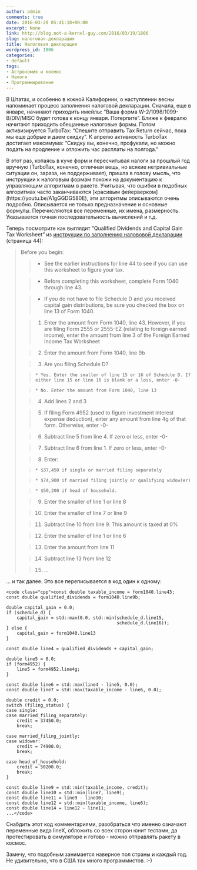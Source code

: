 ```yaml
---
author: admin
comments: true
date: 2016-03-20 05:41:18+00:00
excerpt: None
link: http://blog.not-a-kernel-guy.com/2016/03/19/1806
slug: налоговая-декларация
title: Налоговая декларация
wordpress_id: 1806
categories:
- default
tags:
- Астрономия и космос
- Налоги
- Программирование
---
```


В Штатах, и особенно в южной Калифорнии, о наступлении весны напоминает процесс заполнения налоговой декларации. Сначала, еще в январе, начинают приходить имейлы: “Ваша форма W-2/1098/1099-B/DIV/MISC будет готова к концу января. Потерпите”. Ближе к февралю начитают приходить обещанные налоговые формы. Потом активизируется TurboTax: “Спешите отправить Tax Return сейчас, пока мы еще добрые и даем скидку”. К апрелю активность TurboTax достигает максимума: “Скидку вы, конечно, профукали, но можно подать на продление и отложить час расплаты на полгода.”

<!-- more -->В этот раз, копаясь в куче форм и пересчитывая налоги за прошлый год вручную (TurboTax, конечно, отличная вещь, но всякие нетривиальные ситуации он, зараза, не поддерживает), пришла в голову мысль, что инструкции к налоговым формам похожи на документацию к управляющим алгоритмам в ракете. Учитывая, что ошибки в подобных алгоритмах часто заканчиваются [красивым фейерверком](https://youtu.be/A1gGGDG580E), эти алгоритмы описываются очень подробно. Описывается не только предназначение и основные формулы. Перечисляются все переменные, их имена, размерность. Указывается точная последовательность вычислений и т.д.

Теперь посмотрите как выглядит “Qualified Dividends and Capital Gain Tax Worksheet” из [инструкции по заполнению налововой декларации](https://www.irs.gov/pub/irs-pdf/i1040gi.pdf) (страница 44):




<blockquote>
Before you begin:

> 
> 
	
>   * See the earlier instructions for line 44 to see if you can use this worksheet to figure your tax.
> 
	
>   * Before completing this worksheet, complete Form 1040 through line 43.
> 
	
>   * If you do not have to file Schedule D and you received capital gain distributions, be sure you checked the box on line 13 of Form 1040.
> 



	
>   1. Enter the amount from Form 1040, line 43. However, if you are filing Form 2555 or 2555-EZ (relating to foreign earned income), enter the amount from line 3 of the Foreign Earned Income Tax Worksheet
> 
	
>   2. Enter the amount from Form 1040, line 9b
> 
	
>   3. Are you filing Schedule D?

	
>     * Yes. Enter the smaller of line 15 or 16 of Schedule D. If either line 15 or line 16 is blank or a loss, enter -0-
> 
	
>     * No. Enter the amount from Form 1040, line 13
> 


> 
	
>   4. Add lines 2 and 3
> 
	
>   5. If filing Form 4952 (used to figure investment interest expense deduction), enter any amount from line 4g of that form. Otherwise, enter -0-
> 
	
>   6. Subtract line 5 from line 4. If zero or less, enter -0-
> 
	
>   7. Subtract line 6 from line 1. If zero or less, enter -0-
> 
	
>   8. Enter:

	
>     * $37,450 if single or married filing separately
> 
	
>     * $74,900 if married filing jointly or qualifying widow(er)
> 
	
>     * $50,200 if head of household.
> 


> 
	
>   9. Enter the smaller of line 1 or line 8
> 
	
>   10. Enter the smaller of line 7 or line 9
> 
	
>   11. Subtract line 10 from line 9. This amount is taxed at 0%
> 
	
>   12. Enter the smaller of line 1 or line 6
> 
	
>   13. Enter the amount from line 11
> 
	
>   14. Subtract line 13 from line 12
> 
	
>   15. ...
> 

</blockquote>



… и так далее. Это все переписывается в код один к одному:


    
    <code class="cpp">const double taxable_income = form1040.line43;
    const double qualified_dividends = form1040.line9b;
    
    double capital_gain = 0.0;
    if (schedule_d) {
        capital_gain = std::max(0.0, std::min(schedule_d.line15,
                                              schedule_d.line16));
    } else {
        capital_gain = form1040.line13
    }
    
    const double line4 = qualified_dividends + capital_gain;
    
    double line5 = 0.0;
    if (form4952) {
        line5 = form4952.line4g;
    }
    
    const double line6 = std::max(line4 - line5, 0.0);
    const double line7 = std::max(taxable_income - line6, 0.0);
    
    double credit = 0.0;
    switch (filing_status) {
    case single:
    case married_filing_separately:
        credit = 37450.0;
        break;
    
    case married_filing_jointly:
    case widower:
        credit = 74900.0;
        break;
    
    case head_of_household:
        credit = 50200.0;
        break;
    }
    
    const double line9 = std::min(taxable_income, credit);
    const double line10 = std::min(line7, line9);
    const double line11 = line9 - line10;
    const double line12 = std::min(taxable_income, line6);
    const double line14 = line12 - line11;
    ...</code>



Снабдить этот код комментариями, разобраться что именно означают переменные вида lineX, обложить со всех сторон юнит тестами, да протестировать в симуляторе и готово - можно отправлять ракету в космос.

Замечу, что подобным занимается наверное пол страны и каждый год. Не удивительно, что в США так много программистов. :-)

